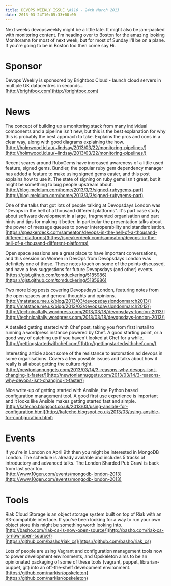 ```yaml
---
title: DEVOPS WEEKLY ISSUE \#116 - 24th March 2013 
date: 2013-03-24T10:05:33+00:00
---
```


Next weeks devopsweekly might be a little late. It might also be jam-packed with monitoring content. I'm heading over to Boston for the amazing looking Monitorama for most of next week, but for most of Sunday I'll be on a plane. If you're going to be in Boston too then come say Hi.


Sponsor
======

Devops Weekly is sponsored by Brightbox Cloud - launch cloud servers in multiple UK datacentres in seconds...
<br>[http://brightbox.com](http://brightbox.com)


News
====

The concept of building up a monitoring stack from many individual components and a pipeline isn't new, but this is the best explanation for why this is probably the best approach to take. Explains the pros and cons in a clear way, along with good diagrams explaining the how.
<br>[http://holmwood.id.au/~lindsay/2013/03/22/monitoring-pipelines/](http://holmwood.id.au/~lindsay/2013/03/22/monitoring-pipelines/)


Recent scares around RubyGems have increased awareness of a little used feature, signed gems. Bundler, the popular ruby gem dependency manager has added a feature to make using signed gems easier, and this post explains how to use it. The state of signing on ruby gems isn't great, but it might be something to bug people upstream about.
<br>[http://blog.meldium.com/home/2013/3/3/signed-rubygems-part](http://blog.meldium.com/home/2013/3/3/signed-rubygems-part)


One of the talks that got lots of people talking at Devopsdays London was "Devops in the hell of a thousand different platforms". It's part case study about software development in a large, fragmented organisation and part hints and tips for making it better. In particular the presentation talks about the power of message queues to power interoperability and standardisation.
<br>[https://speakerdeck.com/sameaton/devops-in-the-hell-of-a-thousand-different-platforms](https://speakerdeck.com/sameaton/devops-in-the-hell-of-a-thousand-different-platforms)


Open space sessions are a great place to have important conversations, and this session on Women in DevOps from Devopsdays London was definitely one of those. These notes touch on some of the points discussed, and have a few suggestions for future Devopsdays (and other) events.
<br>[https://gist.github.com/tomduckering/5185986](https://gist.github.com/tomduckering/5185986)


Two more blog posts covering Devopsdays London, featuring notes from the open spaces and general thoughts and opinions.
<br>[http://matstace.me.uk/blog/2013/03/devopsdayslondonmarch2013/](http://matstace.me.uk/blog/2013/03/devopsdayslondonmarch2013/)
<br>[http://technicaltally.wordpress.com/2013/03/18/devopsdays-london-2013/](http://technicaltally.wordpress.com/2013/03/18/devopsdays-london-2013/)


A detailed getting started with Chef post, taking you from first install to running a wordpress instance powered by Chef. A good starting point, or a good way of catching up if you haven't looked at Chef for a while.
<br>[http://gettingstartedwithchef.com/](http://gettingstartedwithchef.com/)


Interesting article about some of the resistance to automation ad devops in some organisations. Covers a few possible issues and talks about how it really is all about getting the culture right.
<br>[http://newtoniannuggets.com/2013/03/14/3-reasons-why-devops-isnt-changing-it-faster/](http://newtoniannuggets.com/2013/03/14/3-reasons-why-devops-isnt-changing-it-faster/)


Nice write-up of getting started with Ansible, the Python based configuration management tool. A good first use experience is important and it looks like Ansible makes getting started fast and simple.
<br>[http://kafecho.blogspot.co.uk/2013/03/using-ansible-for-configuration.html](http://kafecho.blogspot.co.uk/2013/03/using-ansible-for-configuration.html)


Events
====

If you're in London on April 9th then you might be interested in MongoDB London. The schedule is already available and includes 5 tracks of introductory and advanced talks. The London Sharded Pub Crawl is back from last year too.
<br>[http://www.10gen.com/events/mongodb-london-2013](http://www.10gen.com/events/mongodb-london-2013)


Tools
====

Riak Cloud Storage is an object storage system built on top of Riak with an S3-compatible interface. If you've been looking for a way to run your own object store this might be something worth looking into.
<br>[http://basho.com/riak-cs-is-now-open-source/](http://basho.com/riak-cs-is-now-open-source/)
<br>[https://github.com/basho/riak_cs](https://github.com/basho/riak_cs)


Lots of people are using Vagrant and configuration management tools now to power development environments, and Opskeleton aims to be an opinionated packaging of some of these tools (vagrant, puppet, librarian-puppet, git) into an off-the-shelf development environment.
<br>[https://github.com/narkisr/opskeleton](https://github.com/narkisr/opskeleton)



